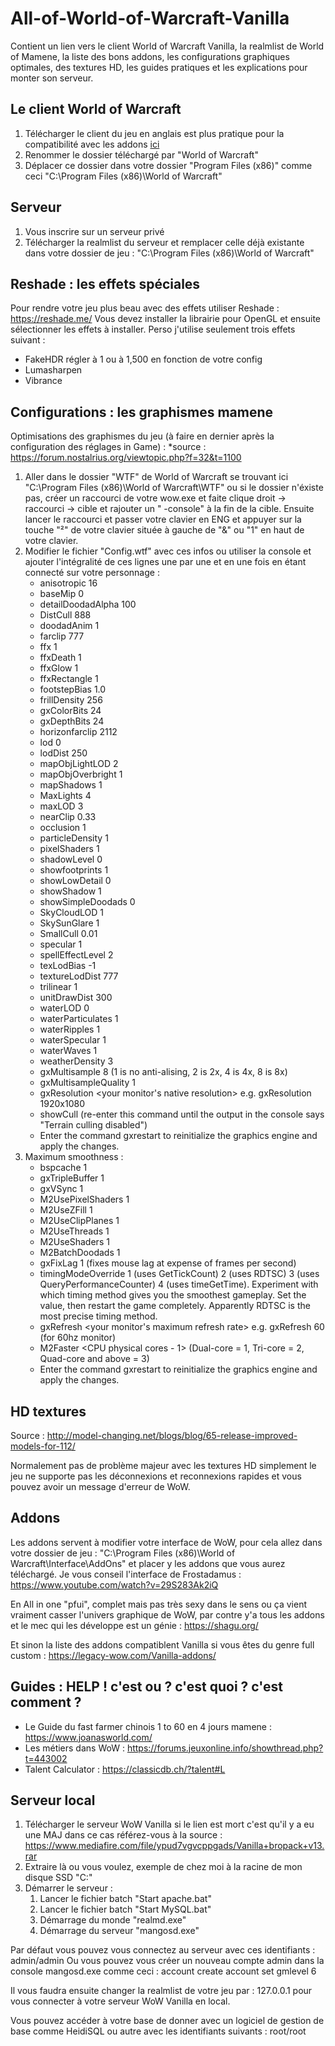 # All-of-World-of-Warcraft-Vanilla
Contient un lien vers le client World of Warcraft Vanilla, la realmlist de World of Mamene, la liste des bons addons, les configurations graphiques optimales, des textures HD, les guides pratiques et les explications pour monter son serveur.


## Le client World of Warcraft
1.  Télécharger le client du jeu en anglais est plus pratique pour la compatibilité avec les addons [ici](https://pydio.dedikam.com/public/b2c756)
2.  Renommer le dossier téléchargé par "World of Warcraft"
3.  Déplacer ce dossier dans votre dossier "Program Files (x86)" comme ceci "C:\Program Files (x86)\World of Warcraft"  


## Serveur
1.  Vous inscrire sur un serveur privé
2.  Télécharger la realmlist du serveur et remplacer celle déjà existante dans votre dossier de jeu : "C:\Program Files (x86)\World of Warcraft"


## Reshade : les effets spéciales
Pour rendre votre jeu plus beau avec des effets utiliser Reshade  : https://reshade.me/
Vous devez installer la librairie pour OpenGL et ensuite sélectionner les effets à installer. Perso j'utilise seulement trois effets suivant : 

- FakeHDR régler à 1 ou à 1,500 en fonction de votre config
- Lumasharpen
- Vibrance


## Configurations : les graphismes mamene
Optimisations des graphismes du jeu (à faire en dernier après la configuration des réglages in Game) :
*source : https://forum.nostalrius.org/viewtopic.php?f=32&t=1100


1.  Aller dans le dossier "WTF" de World of Warcraft  se trouvant ici "C:\Program Files (x86)\World of Warcraft\WTF" ou si le dossier n'éxiste pas, créer un raccourci de votre wow.exe et faite clique droit -> raccourci -> cible et rajouter un " -console" à la fin de la cible. Ensuite lancer le raccourci et passer votre clavier en ENG et appuyer sur la touche "²" de votre clavier située à gauche de "&" ou "1" en haut de votre clavier.
2.  Modifier le fichier "Config.wtf" avec ces infos ou utiliser la console et ajouter l'intégralité de ces lignes une par une et en une fois en étant connecté sur votre personnage  : 
    - anisotropic 16
    - baseMip 0
    - detailDoodadAlpha 100
    - DistCull 888
    - doodadAnim 1
    - farclip 777
    - ffx 1
    - ffxDeath 1
    - ffxGlow 1
    - ffxRectangle 1 
    - footstepBias 1.0
    - frillDensity 256
    - gxColorBits 24
    - gxDepthBits 24
    - horizonfarclip 2112
    - lod 0
    - lodDist 250
    - mapObjLightLOD 2
    - mapObjOverbright 1
    - mapShadows 1
    - MaxLights 4
    - maxLOD 3
    - nearClip 0.33
    - occlusion 1
    - particleDensity 1
    - pixelShaders 1
    - shadowLevel 0
    - showfootprints 1
    - showLowDetail 0
    - showShadow 1
    - showSimpleDoodads 0
    - SkyCloudLOD 1
    - SkySunGlare 1
    - SmallCull 0.01
    - specular 1
    - spellEffectLevel 2
    - texLodBias -1
    - textureLodDist 777
    - trilinear 1
    - unitDrawDist 300
    - waterLOD 0
    - waterParticulates 1
    - waterRipples 1
    - waterSpecular 1
    - waterWaves 1
    - weatherDensity 3
    - gxMultisample 8 (1 is no anti-alising, 2 is 2x, 4 is 4x, 8 is 8x)
    - gxMultisampleQuality 1
    - gxResolution <your monitor's native resolution> e.g. gxResolution 1920x1080
    - showCull (re-enter this command until the output in the console says "Terrain culling disabled")
    - Enter the command gxrestart to reinitialize the graphics engine and apply the changes.
3.  Maximum smoothness :
    - bspcache 1
    - gxTripleBuffer 1
    - gxVSync 1
    - M2UsePixelShaders 1
    - M2UseZFill 1
    - M2UseClipPlanes 1
    - M2UseThreads 1
    - M2UseShaders 1
    - M2BatchDoodads 1
    - gxFixLag 1 (fixes mouse lag at expense of frames per second)
    - timingModeOverride 1 (uses GetTickCount) 2 (uses RDTSC) 3 (uses QueryPerformanceCounter) 4 (uses timeGetTime). Experiment with which timing method gives you the smoothest gameplay. Set the value, then restart the game completely. Apparently RDTSC is the most precise timing method.
    - gxRefresh <your monitor's maximum refresh rate> e.g. gxRefresh 60 (for 60hz monitor)
    - M2Faster <CPU physical cores - 1> (Dual-core = 1, Tri-core = 2, Quad-core and above = 3)
    - Enter the command gxrestart to reinitialize the graphics engine and apply the changes.


## HD textures
Source : http://model-changing.net/blogs/blog/65-release-improved-models-for-112/

Normalement pas de problème majeur avec les textures HD simplement le jeu ne supporte pas les déconnexions et reconnexions rapides et vous pouvez avoir un message d'erreur de WoW.


## Addons
Les addons servent à modifier votre interface de WoW, pour cela allez dans votre dossier de jeu : "C:\Program Files (x86)\World of Warcraft\Interface\AddOns" et placer y les addons que vous aurez téléchargé.
Je vous conseil l'interface de Frostadamus : https://www.youtube.com/watch?v=29S283Ak2iQ

En All in one "pfui", complet mais pas très sexy dans le sens ou ça vient vraiment casser l'univers graphique de WoW, par contre y'a tous les addons et le mec qui les développe est un génie : https://shagu.org/

Et sinon la liste des addons compatiblent Vanilla si vous êtes du genre full custom : https://legacy-wow.com/Vanilla-addons/


## Guides : HELP ! c'est ou ? c'est quoi ? c'est comment ?
- Le Guide du fast farmer chinois 1 to 60 en 4 jours mamene  : https://www.joanasworld.com/
- Les métiers dans WoW : https://forums.jeuxonline.info/showthread.php?t=443002
- Talent Calculator : https://classicdb.ch/?talent#L


## Serveur local
1.  Télécharger le serveur WoW Vanilla si le lien est mort c'est qu'il y a eu une MAJ dans ce cas référez-vous à la source : https://www.mediafire.com/file/ypud7vgvcppgads/Vanilla+bropack+v13.rar
2. Extraire là ou vous voulez, exemple de chez moi à la racine de mon disque SSD "C:"
3. Démarrer le serveur :
    1. Lancer le fichier batch "Start apache.bat"
    2. Lancer le fichier batch "Start MySQL.bat"
    3. Démarrage du monde "realmd.exe"
    4. Démarrage du serveur "mangosd.exe"

Par défaut vous pouvez vous connectez au serveur avec ces identifiants : admin/admin
Ou vous pouvez vous créer un nouveau compte admin dans la console mangosd.exe comme ceci : 
account create <name> <password>
account set gmlevel <name> 6

Il vous faudra ensuite changer la realmlist de votre jeu par : 127.0.0.1 pour vous connecter à votre serveur WoW Vanilla en local.

Vous pouvez accéder à votre base de donner avec un logiciel de gestion de base comme HeidiSQL ou autre avec les identifiants suivants : root/root
